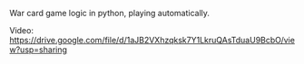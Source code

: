 War card game logic in python, playing automatically.

Video:
https://drive.google.com/file/d/1aJB2VXhzqksk7Y1LkruQAsTduaU9BcbO/view?usp=sharing
